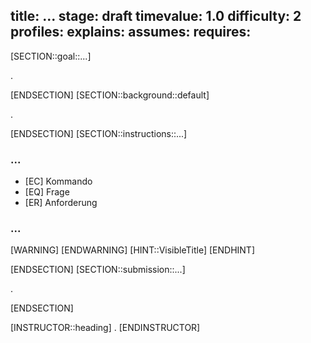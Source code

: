 title: ...
stage: draft
timevalue: 1.0
difficulty: 2
profiles:
explains:
assumes:
requires:
---

[SECTION::goal::...]

.

[ENDSECTION]
[SECTION::background::default]

.

[ENDSECTION]
[SECTION::instructions::...]

### ...

- [EC] Kommando
- [EQ] Frage
- [ER] Anforderung

### ...

[WARNING]
[ENDWARNING]
[HINT::VisibleTitle]
[ENDHINT]

[ENDSECTION]
[SECTION::submission::...]

.

[ENDSECTION]

[INSTRUCTOR::heading]
.
[ENDINSTRUCTOR]
